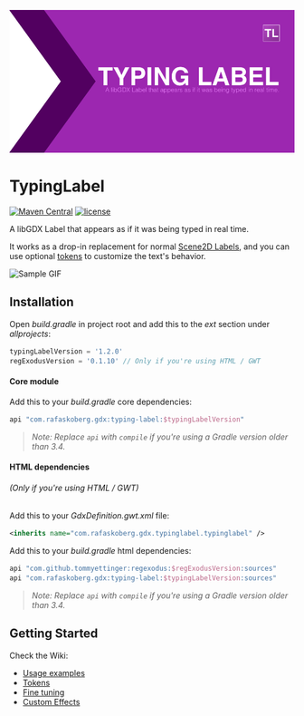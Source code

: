 ![Typing Label Logo](logo.png)

# TypingLabel

[![Maven Central](https://img.shields.io/maven-central/v/com.rafaskoberg.gdx/typing-label.svg?colorB=43BD15)](https://search.maven.org/#search%7Cga%7C1%7Ca%3A%22typing-label%22)
[![license](https://img.shields.io/github/license/rafaskb/typing-label.svg)](https://github.com/rafaskb/typing-label/blob/master/LICENSE)

A libGDX Label that appears as if it was being typed in real time.

It works as a drop-in replacement for normal [Scene2D Labels](https://github.com/libgdx/libgdx/wiki/Scene2d.ui#label), and you can use optional [tokens](https://github.com/rafaskb/typing-label/wiki/Tokens) to customize the text's behavior.

![Sample GIF](media/sample.gif)


## Installation

Open _build.gradle_ in project root and add this to the _ext_ section under _allprojects_:

```groovy
typingLabelVersion = '1.2.0'
regExodusVersion = '0.1.10' // Only if you're using HTML / GWT
```

#### Core module

Add this to your _build.gradle_ core dependencies:
```groovy
api "com.rafaskoberg.gdx:typing-label:$typingLabelVersion"
```

> _Note: Replace `api` with `compile` if you're using a Gradle version older than 3.4._

#### HTML dependencies
###### (Only if you're using HTML / GWT)

Add this to your _GdxDefinition.gwt.xml_ file:
```xml
<inherits name="com.rafaskoberg.gdx.typinglabel.typinglabel" />
```

Add this to your _build.gradle_ html dependencies:
```groovy
api "com.github.tommyettinger:regexodus:$regExodusVersion:sources"
api "com.rafaskoberg.gdx:typing-label:$typingLabelVersion:sources"
```

> _Note: Replace `api` with `compile` if you're using a Gradle version older than 3.4._


## Getting Started

Check the Wiki:
- [Usage examples](https://github.com/rafaskb/typing-label/wiki/Examples)
- [Tokens](https://github.com/rafaskb/typing-label/wiki/Tokens)
- [Fine tuning](https://github.com/rafaskb/typing-label/wiki/Fine-Tuning)
- [Custom Effects](https://github.com/rafaskb/typing-label/wiki/Tokens#custom-effects)
